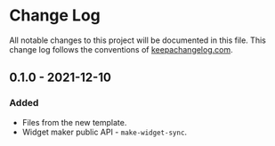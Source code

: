 # Change Log
All notable changes to this project will be documented in this file. This change log follows the conventions of [keepachangelog.com](http://keepachangelog.com/).

## 0.1.0 - 2021-12-10
### Added
- Files from the new template.
- Widget maker public API - `make-widget-sync`.
